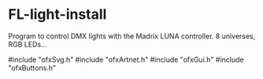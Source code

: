 # FL-light-install

Program to control DMX lights with the Madrix LUNA controller. 8 universes, RGB LEDs...

#include "ofxSvg.h"
#include "ofxArtnet.h"
#include "ofxGui.h"
#include "ofxButtons.h"
